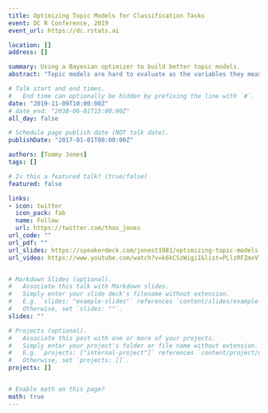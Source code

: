 ```yaml
---
title: Optimizing Topic Models for Classification Tasks
event: DC R Conference, 2019
event_url: https://dc.rstats.ai

location: []
address: []

summary: Using a Bayesian optimizer to build better topic models.
abstract: "Topic models are hard to evaluate as the variables they measure are latent, i.e. unobserved. Most topic model evaluation has focused on coherence metrics to mimic human judgment or preference. Yet topic models are often not used merely for the pleasure of the human eye. Instead, topic models are often used to support classification tasks, where ground truth exists. In this research, I compare LDA and LSA on how well they support a simple classification task. I use a Bayesian optimization service—SigOpt—to aid choosing the hyperparameters for each model, allowing each to be at its best. I optimize for both coherence of the topic model as well as classification accuracy on held-out data. All code is performed in R using primarily the textmineR, randomForest, and SigOptR packages and available on GitHub."

# Talk start and end times.
#   End time can optionally be hidden by prefixing the line with `#`.
date: "2019-11-09T10:00:00Z"
# date_end: "2030-06-01T15:00:00Z"
all_day: false

# Schedule page publish date (NOT talk date).
publishDate: "2017-01-01T00:00:00Z"

authors: [Tommy Jones]
tags: []

# Is this a featured talk? (true/false)
featured: false

links:
- icon: twitter
  icon_pack: fab
  name: Follow
  url: https://twitter.com/thos_jones 
url_code: ""
url_pdf: ""
url_slides: https://speakerdeck.com/jonest1981/optimizing-topic-models-for-classification-tasks
url_video: https://www.youtube.com/watch?v=k6kCSzWigiI&list=PLlzRFZmxVl9Q5cgX9-DtLmnA_YVRwkTgr&index=4&t=0s


# Markdown Slides (optional).
#   Associate this talk with Markdown slides.
#   Simply enter your slide deck's filename without extension.
#   E.g. `slides: "example-slides"` references `content/slides/example-slides.md`.
#   Otherwise, set `slides: ""`.
slides: ""

# Projects (optional).
#   Associate this post with one or more of your projects.
#   Simply enter your project's folder or file name without extension.
#   E.g. `projects: ["internal-project"]` references `content/project/deep-learning/index.md`.
#   Otherwise, set `projects: []`.
projects: []


# Enable math on this page?
math: true
---
```



